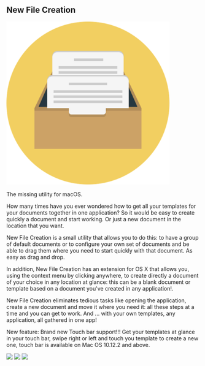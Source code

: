 ## New File Creation

<img src="Icon.png" width="425"/>

The missing utility for macOS.

How many times have you ever wondered how to get all your templates for your documents together in one application? So it would be easy to create quickly a document and start working. Or just a new document in the location that you want.

New File Creation is a small utility that allows you to do this: to have a group of default documents or to configure your own set of documents and be able to drag them where you need to start quickly with that document. As easy as drag and drop.

In addition, New File Creation has an extension for OS X that allows you, using the context menu by clicking anywhere, to create directly a document of your choice in any location at glance: this can be a blank document or template based on a document you've created in any application!.

New File Creation eliminates tedious tasks like opening the application, create a new document and move it where you need it: all these steps at a time and you can get to work. And ... with your own templates, any application, all gathered in one app!

New feature: Brand new Touch bar support!!! Get your templates at glance in your touch bar, swipe right or left and touch you template to create a new one, touch bar is available on Mac OS 10.12.2 and above. 

<p float="left">
  <img src="./images/new-file-creation_01.png" width="300" />
  <img src="./images/new-file-creation_02.png" width="300" /> 
  <img src="./images/new-file-creation_03.png" width="300" />
</p>

